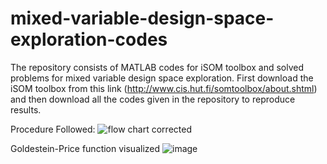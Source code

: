 # mixed-variable-design-space-exploration-codes
The repository consists of MATLAB codes for iSOM toolbox and solved problems for mixed variable design space exploration.
First download the iSOM toolbox from this link (http://www.cis.hut.fi/somtoolbox/about.shtml) and then download all the codes given in the repository to reproduce results. 

Procedure Followed:
![flow chart corrected](https://github.com/shreeschool/mixed-variable-design-space-exploration-codes/assets/118520731/2d516b83-e79d-4d63-9e6f-5ddb8e9d6eec)

Goldestein-Price function visualized
![image](https://github.com/shreeschool/mixed-variable-design-space-exploration-codes/assets/118520731/e756d8e3-7d93-4068-9ea8-291fcebfe74c)
